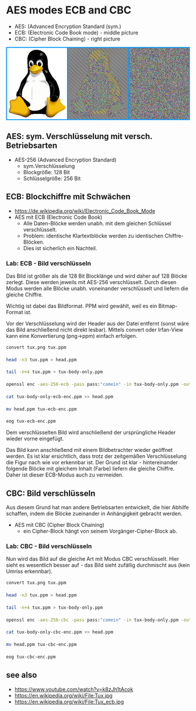 # AES modes ECB and CBC

- AES: (Advanced Encryption Standard (sym.)
- ECB: (Electronic Code Book mode) - middle picture
- CBC: (Cipher Block Chaining) - right picture

![Kry_Tux](img/Kry_Tux_.png)

## AES: sym. Verschlüsselung mit versch. Betriebsarten

- AES-256 (Advanced Encryption Standard)
  - sym.Verschlüsselung
  - Blockgröße: 128 Bit
  - Schlüsselgröße: 256 Bit

## ECB: Blockchiffre mit Schwächen

- <https://de.wikipedia.org/wiki/Electronic_Code_Book_Mode>
- AES mit ECB (Electronic Code Book)
  - Alle Daten-Blöcke werden unabh. mit dem gleichen Schlüssel verschlüsselt.
  - Problem: identische Klartextblöcke werden zu identischen Chiffre-Blöcken.
  - Dies ist sicherlich ein Nachteil.

### Lab: ECB - Bild verschlüsseln

Das Bild ist größer als die 128 Bit Blocklänge und wird daher auf 128 Blöcke zerlegt. Diese werden jeweils mit AES-256 verschlüsselt. Durch diesen Modus werden alle Blöcke unabh. voneinander verschlüsselt und liefern die gleiche Chiffre.

Wichtig ist dabei das Bildformat. PPM wird gewählt, weil es ein Bitmap-Format ist. 

Vor der Verschlüsselung wird der Header aus der Datei entfernt (sonst wäre das Bild anschließend nicht direkt lesbar). Mittels convert oder Irfan-View kann eine Konvertierung (png->ppm) einfach erfolgen.

~~~bash
convert tux.png tux.ppm

head -n3 tux.ppm > head.ppm

tail -n+4 tux.ppm > tux-body-only.ppm

openssl enc -aes-256-ecb -pass pass:"comein" -in tux-body-only.ppm -out tux-body-only-ecb-enc.ppm

cat tux-body-only-ecb-enc.ppm >> head.ppm

mv head.ppm tux-ecb-enc.ppm

eog tux-ecb-enc.ppm
~~~

Dem verschlüsselten Bild wird anschließend der ursprüngliche Header wieder vorne eingefügt.

 Das Bild kann anschließend mit einem Bildbetrachter wieder geöffnet werden. Es ist klar ersichtlich, dass trotz der zeitgemäßen Verschlüsselung die Figur nach wie vor erkennbar ist. Der Grund ist klar - hintereinander folgende Blöcke mit gleichem Inhalt (Farbe) liefern die gleiche Chiffre. Daher ist dieser ECB-Modus auch zu vermeiden.

## CBC: Bild verschlüsseln

Aus diesem Grund hat man andere Betriebsarten entwickelt, die hier Abhilfe schaffen, indem die Blöcke zueinander in Anhängigkeit gebracht werden.

- AES mit CBC (Cipher Block Chaining)
  - ein Cipher-Block hängt von seinem Vorgänger-Cipher-Block ab.

### Lab: CBC - Bild verschlüsseln

Nun wird das Bild auf die gleiche Art mit Modus CBC verschlüsselt. Hier sieht es wesentlich besser auf - das Bild sieht zufällig durchmischt aus (kein Umriss erkennbar).

~~~bash
convert tux.png tux.ppm

head -n3 tux.ppm > head.ppm

tail -n+4 tux.ppm > tux-body-only.ppm

openssl enc -aes-256-cbc -pass pass:"comein" -in tux-body-only.ppm -out tux-body-only-cbc-enc.ppm

cat tux-body-only-cbc-enc.ppm >> head.ppm

mv head.ppm tux-cbc-enc.ppm

eog tux-cbc-enc.ppm
~~~

## see also

- <https://www.youtube.com/watch?v=k8zJh1tAcok>
- <https://en.wikipedia.org/wiki/File:Tux.jpg>
- <https://en.wikipedia.org/wiki/File:Tux_ecb.jpg>
